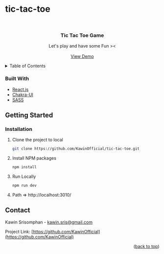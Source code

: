 # tic-tac-toe
<div id="top"></div>

<!-- PROJECT LOGO -->
<br />
<div align="center">

<h3 align="center">Tic Tac Toe Game</h3>

  <p align="center">
  Let's play and have some Fun ><
    <br />
    <br />
    <a href="https://tictactoe.kawinofficial.com/">View Demo</a>
  </p>
</div>



<!-- TABLE OF CONTENTS -->
<details>
  <summary>Table of Contents</summary>
  <ol>
    <li>
      <a href="#built-with">Built With</a>
    </li>
    <li>
      <a href="#getting-started">Getting Started</a>
      <ul>
        <li><a href="#installation">Installation</a></li>
        <li><a href="#Contact">Contact</a></li>
      </ul>
    </li>
  </ol>
</details>


### Built With

* [React.js](https://reactjs.org/)
* [Chakra-UI](https://chakra-ui.com/)
* [SASS](https://sass-lang.com/)



<!-- GETTING STARTED -->
## Getting Started

### Installation

1. Clone the project to local
   ```sh
   git clone https://github.com/KawinOfficial/tic-tac-toe.git
   ```
2. Install NPM packages
   ```sh
   npm install
   ```
3. Run Locally
   ```sh
   npm run dev
   ```
4. Path => http://localhost:3010/




<!-- CONTACT -->
## Contact

Kawin Srisomphan - kawin.sris@gmail.com

Project Link: [https://github.com/KawinOfficial](https://github.com/KawinOfficial)

<p align="right">(<a href="#top">back to top</a>)</p>
